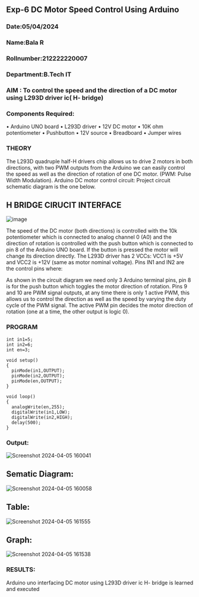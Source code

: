 ## Exp-6 DC Motor Speed Control Using Arduino
### Date:05/04/2024
### Name:Bala R
### Rollnumber:212222220007
### Department:B.Tech IT
### AIM : To control the speed and the direction of a DC motor using L293D driver ic( H- bridge)
### Components Required:
•	Arduino UNO board
•	L293D driver
•	12V DC motor
•	10K ohm potentiometer
•	Pushbutton
•	12V source
•	Breadboard
•	Jumper wires
### THEORY 
The L293D quadruple half-H drivers chip allows us to drive 2 motors in both directions, with two PWM outputs from the Arduino we can easily control the speed as well as the direction of rotation of one DC motor. (PWM: Pulse Width Modulation).
Arduino DC motor control circuit:
Project circuit schematic diagram is the one below.
## H BRIDGE CIRUCIT INTERFACE
![image](https://user-images.githubusercontent.com/36288975/167763051-b230c183-afc5-46f2-ba95-0f95e10dd6c9.png)
  
The speed of the DC motor (both directions) is controlled with the 10k potentiometer which is connected to analog channel 0 (A0) and the direction of rotation is controlled with the push button which is connected to pin 8 of the Arduino UNO board. If the button is pressed the motor will change its direction directly.
The L293D driver has 2 VCCs: VCC1 is +5V and VCC2 is +12V (same as motor nominal voltage). Pins IN1 and IN2 are the control pins where:

As shown in the circuit diagram we need only 3 Arduino terminal pins, pin 8 is for the push button which toggles the motor direction of rotation. Pins 9 and 10 are PWM signal outputs, at any time there is only 1 active PWM, this allows us to control the direction as well as the speed by varying the duty cycle of the PWM signal. The active PWM pin decides the motor direction of rotation (one at a time, the other output is logic 0).

### PROGRAM 
```
int in1=5;
int in2=6;
int en=3;

void setup()
{
  pinMode(in1,OUTPUT);
  pinMode(in2,OUTPUT);
  pinMode(en,OUTPUT);
}

void loop()
{
  analogWrite(en,255);
  digitalWrite(in1,LOW);
  digitalWrite(in2,HIGH);
  delay(500);
}
```
### Output:
![Screenshot 2024-04-05 160041](https://github.com/balar2004/Experiment-no-7-DC-Motor-Speed-Control-Using-Arduino/assets/118791778/ecb51a89-1c14-4adc-9af6-d42219723a98)

## Sematic Diagram:
![Screenshot 2024-04-05 160058](https://github.com/balar2004/Experiment-no-7-DC-Motor-Speed-Control-Using-Arduino/assets/118791778/f401a9aa-d84c-43a0-97bf-8c49305c2553)

## Table:
![Screenshot 2024-04-05 161555](https://github.com/balar2004/Experiment-no-7-DC-Motor-Speed-Control-Using-Arduino/assets/118791778/c6778051-9d30-4847-9dfe-d1d27c0b665b)

## Graph:
![Screenshot 2024-04-05 161538](https://github.com/balar2004/Experiment-no-7-DC-Motor-Speed-Control-Using-Arduino/assets/118791778/770bb7a7-a822-4a68-b025-2c82a24b6a3a)

### RESULTS: 
Arduino uno interfacing DC motor using L293D driver ic H- bridge is learned and executed
